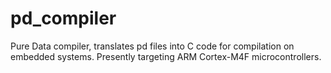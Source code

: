 pd_compiler
===========

Pure Data compiler, translates pd files into C code for compilation on embedded systems. Presently targeting ARM Cortex-M4F microcontrollers.